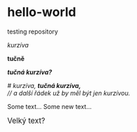 # hello-world
testing repository

*kurzíva*

**tučně**

***tučná kurzíva?***

*# kurzíva, **tučná kurzíva,***<br>
*// a další řádek už by měl být jen kurzívou.*

Some text...
Some new text...

<big>Velký text?</big>

